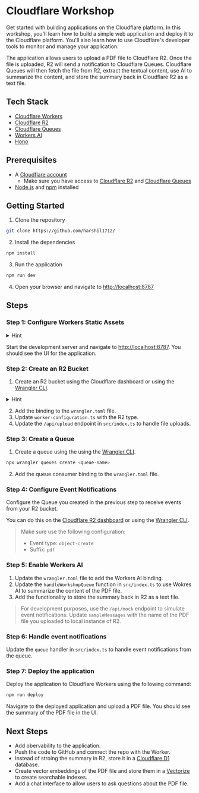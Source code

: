 # Cloudflare Workshop

Get started with building applications on the Cloudflare platform. In this workshop, you'll learn how to build a simple web application and deploy it to the Cloudflare platform. You'll also learn how to use Cloudflare's developer tools to monitor and manage your application.

The application allows users to upload a PDF file to Cloudflare R2. Once the file is uploaded, R2 will send a notification to Cloudflare Queues. Cloudflare Queues will then fetch the file from R2, extract the textual content, use AI to summarize the content, and store the summary back in Cloudflare R2 as a text file.

## Tech Stack
- [Cloudflare Workers](https://developers.cloudflare.com/workers/)
- [Cloudflare R2](https://developers.cloudflare.com/r2/)
- [Cloudflare Queues](https://developers.cloudflare.com/queues/)
- [Workers AI](https://developers.cloudflare.com/workers-ai/)
- [Hono](https://hono.dev/)

## Prerequisites

- A [Cloudflare account](https://dash.cloudflare.com/sign-up)
  - Make sure you have access to [Cloudflare R2]() and [Cloudflare Queues]()
- [Node.js](https://nodejs.org) and [npm](https://npmjs.com) installed


## Getting Started

1. Clone the repository

```bash
git clone https://github.com/harshil1712/
```

2. Install the dependencies

```bash
npm install
```

3. Run the application

```bash
npm run dev
```

4. Open your browser and navigate to [http://localhost:8787](http://localhost:8787)

## Steps

### Step 1: Configure Workers Static Assets

<details>
<summary>Hint</summary>
Add the static assets binding in the `wrangler.toml` file.
</details>

Start the development server and navigate to [http://localhost:8787](http://localhost:8787). You should see the UI for the application.

### Step 2: Create an R2 Bucket

1. Create an R2 bucket using the Cloudflare dashboard or using the [Wrangler CLI]().

<details>
<summary>Hint</summary>

- <a href="https://developers.cloudflare.com/r2/get-started/#2-create-a-bucket">Dashboard</a>
- <a href="https://developers.cloudflare.com/r2/buckets/create-buckets/#bucket-level-operations">Wrangler CLI</a>

</details>

2. Add the binding to the `wrangler.toml` file.
3. Update `worker-configuration.ts` with the R2 type.
4. Update the `/api/upload` endpoint in `src/index.ts` to handle file uploads.

### Step 3: Create a Queue

1. Create a queue using the using the [Wrangler CLI](https://developers.cloudflare.com/queues/get-started/#2-create-a-queue).

```bash
npx wrangler queues create <queue-name>
```

2. Add the queue consumer binding to the `wrangler.toml` file.
   
### Step 4: Configure Event Notifications

Configure the Queue you created in the previous step to receive events from your R2 bucket.

You can do this on the [Cloudflare R2 dashboard](https://developers.cloudflare.com/r2/buckets/event-notifications/#enable-event-notifications-via-dashboard) or using the [Wrangler CLI](https://developers.cloudflare.com/r2/buckets/event-notifications/#enable-event-notifications-via-wrangler).

> Make sure use the following configuration:
> - Event type: `object-create`
> - Suffix: `pdf`

### Step 5: Enable Workers AI

1. Update the `wrangler.toml` file to add the Workers AI binding.
2. Update the `handleWorkshopQueue` function in `src/index.ts` to use Wokres AI to summarize the content of the PDF file.
3. Add the functionality to store the summary back in R2 as a text file.

> For development purposes, use the `/api/mock` endpoint to simulate event notifications. Update `sampleMessages` with the name of the PDF file you uploaded to local instance of R2.

### Step 6: Handle event notifications

Update the `queue` handler in `src/index.ts` to handle event notifications from the queue.

### Step 7: Deploy the application

Deploy the application to Cloudflare Workers using the following command:

```bash
npm run deploy
```

Navigate to the deployed application and upload a PDF file. You should see the summary of the PDF file in the UI.

## Next Steps

- Add obervability to the application.
- Push the code to GitHub and connect the repo with the Worker.
- Instead of stroing the summary in R2, store it in a [Cloudflare D1](https://developers.cloudflare.com/d1/) database.
- Create vector embeddings of the PDF file and store them in a [Vectorize](https://developers.cloudflare.com/vectorize/) to create searchable indexes.
- Add a chat interface to allow users to ask questions about the PDF file.

